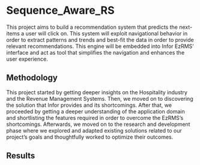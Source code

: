 # Sequence_Aware_RS
This project aims to build a recommendation system that predicts the next-items a user will click on. This system will exploit navigational behavior in order to extract patterns and trends and best-fit the data in order to provide relevant recommendations. This engine will be embedded into Infor EzRMS’ interface and act as tool that simplifies the navigation and enhances the user experience.

## Methodology
This project started by getting deeper insights on the Hospitality industry and the
Revenue Management Systems. Then, we moved on to discovering the solution that
Infor provides and its shortcomings. After that, we proceeded by getting a deeper
understanding of the application domain and shortlisting the features required in order
to overcome the EzRMS’s shortcomings. Afterwards, we moved on to the research and
development phase where we explored and adapted existing solutions related to our
project’s goals and thoughtfully worked to optimize their outcomes.

## Results
